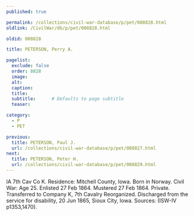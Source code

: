 ```yaml
---
published: true

permalink: /collections/civil-war-database/p/pet/008828.html
oldlink: /CivilWar/db/p/pet/008828.html

oldid: 008828

title: PETERSON, Perry A.

pagelist:
  exclude: false
  order: 8828
  image: 
  alt:
  caption:
  title:
  subtitle:      # Defaults to page subtitle
  teaser:

category: 
  - P 
  - PET

previous:
  title: PETERSON, Paul J.
  url: /collections/civil-war-database/p/pet/008827.html  
next:
  title: PETERSON, Peter H.
  url: /collections/civil-war-database/p/pet/008829.html   
---
```

IA 7th Cav Co K. Residence: Mitchell County, Iowa. Born in Norway. Civil War: Age 25. Enlisted 27 Feb 1864. Mustered 27 Feb 1864. Private. Transferred to Company K, 7th Cavalry Reorganized. Discharged from the service for disability, 20 Jun 1865, Sioux City, Iowa. Sources: (ISW-IV p1353,1470).